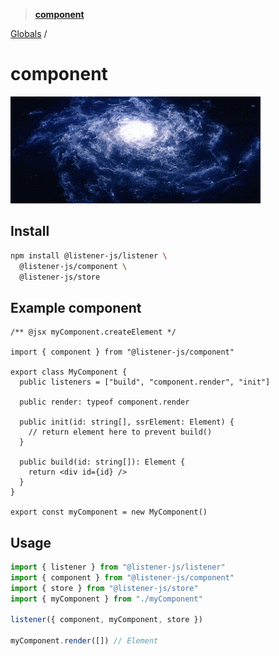> **[component](README.md)**

[Globals](globals.md) /

# component

![component](media/component.gif)

## Install

```bash
npm install @listener-js/listener \
  @listener-js/component \
  @listener-js/store
```

## Example component

```tsx
/** @jsx myComponent.createElement */

import { component } from "@listener-js/component"

export class MyComponent {
  public listeners = ["build", "component.render", "init"]

  public render: typeof component.render

  public init(id: string[], ssrElement: Element) {
    // return element here to prevent build()
  }

  public build(id: string[]): Element {
    return <div id={id} />
  }
}

export const myComponent = new MyComponent()
```

## Usage

```js
import { listener } from "@listener-js/listener"
import { component } from "@listener-js/component"
import { store } from "@listener-js/store"
import { myComponent } from "./myComponent"

listener({ component, myComponent, store })

myComponent.render([]) // Element
```